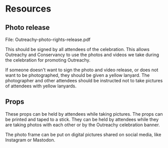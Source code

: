 # Resources

## Photo release

File: Outreachy-photo-rights-release.pdf

This should be signed by all attendees of the celebration. This allows Outreachy and Conservancy to use the photos and videos we take during the celebration for promoting Outreachy.

If someone doesn't want to sign the photo and video release, or does not want to be photographed, they should be given a yellow lanyard. The photographer and other attendees should be instructed not to take pictures of attendees with yellow lanyards.

## Props

These props can be held by attendees while taking pictures. The props can be printed and taped to a stick. They can be held by attendees while they are taking photos with each other or by the Outreachy celebration banner.

The photo frame can be put on digital pictures shared on social media, like Instagram or Mastodon.
